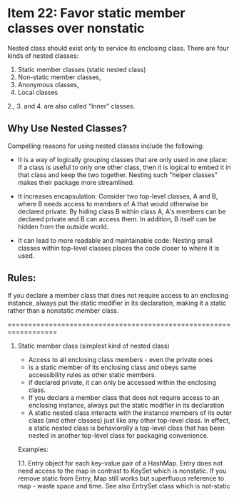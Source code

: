Item 22: Favor static member classes over nonstatic
=======================================================

Nested class should exist only to service its enclosing class. There are four kinds of nested classes:

1. Static member classes (static nested class)
2. Non-static member classes,
3. Anonymous classes,
4. Local classes

2., 3. and 4. are also called "Inner" classes.


## Why Use Nested Classes?

Compelling reasons for using nested classes include the following:

* It is a way of logically grouping classes that are only used in one place: 
  If a class is useful to only one other class, then it is logical to embed it in that class and keep the two together. 
  Nesting such "helper classes" makes their package more streamlined.

* It increases encapsulation: Consider two top-level classes, A and B, where B needs access to members of A that would 
  otherwise be declared private. 
  By hiding class B within class A, A's members can be declared private and B can access them. 
  In addition, B itself can be hidden from the outside world.

* It can lead to more readable and maintainable code: Nesting small classes within top-level classes places the code closer 
  to where it is used.


## Rules: ## 
If you declare a member class that does not require access to an enclosing instance, always put the static modifier in its 
declaration, making it a static
rather than a nonstatic member class.


==================================================================

1. Static member class (simplest kind of nested class)
   * Access to all enclosing class members - even the private ones
   * is a static member of its enclosing class and obeys same accessibility rules as other static members.
   * if declared private, it can only be accessed within the enclosing class.
   * If you declare a member class that does not require access to an enclosing instance, always put the static modifier 
     in its declaration
   * A static nested class interacts with the instance members of its outer class (and other classes) just like any other 
     top-level class. 
     In effect, a static nested class is behaviorally a top-level class that has been nested in another top-level class for 
     packaging convenience. 
   
   Examples:

   1.1. Entry object for each key-value pair of a HashMap. Entry does not need access to the map in contrast to KeySet which is nonstatic. 
        If you remove static from Entry, Map still works but superfluous reference to map - waste space and time. 
        See also EntrySet class which is not-static